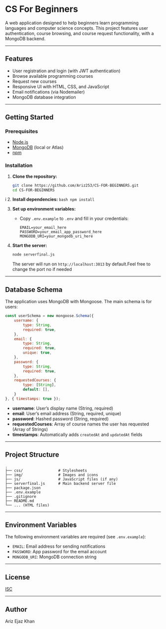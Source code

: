 # CS For Beginners

A web application designed to help beginners learn programming languages and computer science concepts. This project features user authentication, course browsing, and course request functionality, with a MongoDB backend.

---

## Features

- User registration and login (with JWT authentication)
- Browse available programming courses
- Request new courses
- Responsive UI with HTML, CSS, and JavaScript
- Email notifications (via Nodemailer)
- MongoDB database integration

---

## Getting Started

### Prerequisites

- [Node.js](https://nodejs.org/)
- [MongoDB](https://www.mongodb.com/) (local or Atlas)
- [npm](https://www.npmjs.com/)

### Installation

1. **Clone the repository:**
    ```bash
    git clone https://github.com/Ariz253/CS-FOR-BEGINNERS.git
    cd CS-FOR-BEGINNERS
    ```
i
2. **Install dependencies:**
    ```bash
    npm install
    ```

3. **Set up environment variables:**
    - Copy `.env.example` to `.env` and fill in your credentials:
      ```
      EMAIL=your_email_here
      PASSWORD=your_email_app_password_here
      MONGODB_URI=your_mongodb_uri_here
      ```

4. **Start the server:**
    ```bash
    node serverfinal.js
    ```
    The server will run on `http://localhost:3013` by default.Feel free to change the port no if needed

---

## Database Schema

The application uses MongoDB with Mongoose. The main schema is for users:

```js
const userSchema = new mongoose.Schema({
    username: {
        type: String,
        required: true,
    },
    email: {
        type: String,
        required: true,
        unique: true,
    },
    password: {
        type: String,
        required: true,
    },
    requestedCourses: {
        type: [String],
        default: [],
    }
}, { timestamps: true });
```

- **username**: User’s display name (String, required)
- **email**: User’s email address (String, required, unique)
- **password**: Hashed password (String, required)
- **requestedCourses**: Array of course names the user has requested (Array of Strings)
- **timestamps**: Automatically adds `createdAt` and `updatedAt` fields

---

## Project Structure

```
.
├── css/                # Stylesheets
├── img/                # Images and icons
├── js/                 # JavaScript files (if any)
├── serverfinal.js      # Main backend server file
├── package.json
├── .env.example
├── .gitignore
├── README.md
└── ... (HTML files)
```

---

## Environment Variables

The following environment variables are required (see `.env.example`):

- `EMAIL`: Email address for sending notifications
- `PASSWORD`: App password for the email account
- `MONGODB_URI`: MongoDB connection string

---


## License

[ISC](LICENSE)

---

## Author
Ariz Ejaz Khan
